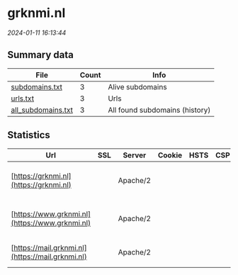 # grknmi.nl
*2024-01-11 16:13:44*
## Summary data
| File       | Count | Info |
|------------|-------|------|
|[subdomains.txt](/data/grknmi.nl/subdomains.txt)|3|Alive subdomains|
|[urls.txt](/data/grknmi.nl/urls.txt)|3|Urls|
|[all_subdomains.txt](/data/grknmi.nl/all_subdomains.txt)|3|All found subdomains (history)|
## Statistics
| Url | SSL | Server | Cookie | HSTS | CSP | XFO | XXP | RP | Tech |Title |
|------------|-------|------|------|------|------|------|------|------|------|------|
|[https://grknmi.nl](https://grknmi.nl)| |Apache/2| | | | | | 3:white_check_mark: |Apache HTTP Server:2 PHP:7.2.34|Welkom bij de ge...|
|[https://www.grknmi.nl](https://www.grknmi.nl)| |Apache/2| | | | | | 3:white_check_mark: |Apache HTTP Server:2 PHP:7.2.34|Welkom bij de ge...|
|[https://mail.grknmi.nl](https://mail.grknmi.nl)| |Apache/2| | | | | | 3:white_check_mark: |Apache HTTP Server:2||